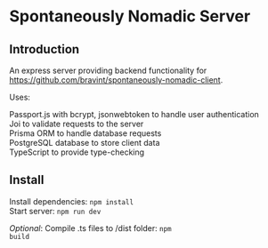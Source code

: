# Spontaneously Nomadic Server

## Introduction

An express server providing backend functionality for https://github.com/bravint/spontaneously-nomadic-client.

Uses:

Passport.js with bcrypt, jsonwebtoken to handle user authentication\
Joi to validate requests to the server\
Prisma ORM to handle database requests\
PostgreSQL database to store client data\
TypeScript to provide type-checking

## Install

Install dependencies: <code>npm install</code>\
Start server: <code>npm run dev</code>

*Optional*: Compile .ts files to /dist folder: <code>npm build</code>
